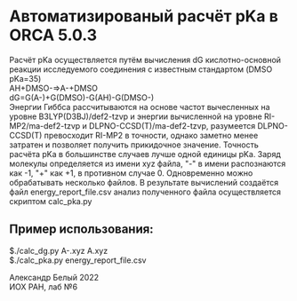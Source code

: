 # Автоматизированый расчёт pKa в ORCA 5.0.3
Расчёт pKa осуществляется путём вычисления dG кислотно-основной реакции
исследуемого соединения с известным стандартом (DMSO pKa=35)<br>
AH+DMSO-=>A-+DMSO<br>
dG=G(A-)+G(DMSO)-G(AH)-G(DMSO-)<br>
Энергии Гиббса рассчитываются на основе частот вычесленных на уровне 
B3LYP(D3BJ)/def2-tzvp и энергии вычисленной на уровне RI-MP2/ma-def2-tzvp и
DLPNO-CCSD(T)/ma-def2-tzvp, разумеется DLPNO-CCSD(T) превосходит RI-MP2
в точности, однако заметно менее затратен и позволяет получить прикидочное значение.
Точность расчёта pKa в большинстве случаев лучше одной единицы pKa.
Заряд молекулы определяется из имени xyz файла, "-" в имени распознаются как
-1, "+" как +1, в противном случае 0. Одновременно можно обрабатывать 
несколько файлов. В результате вычислений создаётся файл energy_report_file.csv
анализ полученного файла осуществляется скриптом calc_pka.py<br>

## Пример использования:<br>
$./calc_dg.py A-.xyz A.xyz<br>
$./calc_pka.py energy_report_file.csv<br>


Александр Белый 2022<br>
ИОХ РАН, лаб №6<br>
